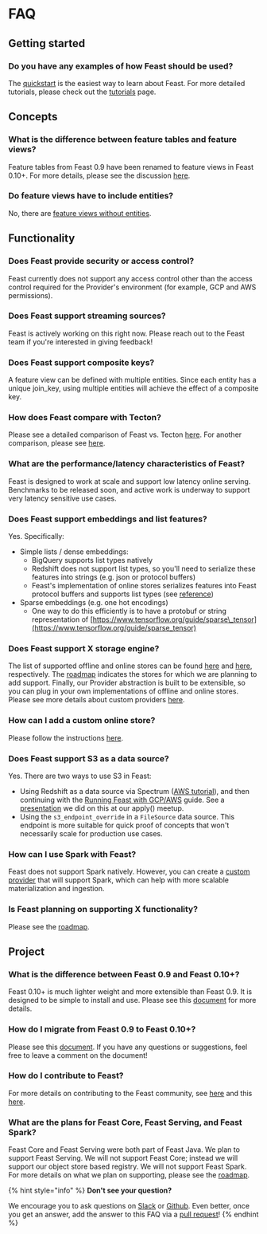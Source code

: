 # FAQ

## Getting started

### Do you have any examples of how Feast should be used?

The [quickstart](quickstart.md) is the easiest way to learn about Feast. For more detailed tutorials, please check out the [tutorials](../tutorials/tutorials-overview.md) page.

## Concepts

### What is the difference between feature tables and feature views?

Feature tables from Feast 0.9 have been renamed to feature views in Feast 0.10+. For more details, please see the discussion [here](https://github.com/feast-dev/feast/issues/1583).

### Do feature views have to include entities?

No, there are [feature views without entities](concepts/feature-view.md#feature-views-without-entities).

## Functionality

### Does Feast provide security or access control?

Feast currently does not support any access control other than the access control required for the Provider's environment \(for example, GCP and AWS permissions\).

### Does Feast support streaming sources?

Feast is actively working on this right now. Please reach out to the Feast team if you're interested in giving feedback!

### Does Feast support composite keys?

A feature view can be defined with multiple entities. Since each entity has a unique join\_key, using multiple entities will achieve the effect of a composite key.

### How does Feast compare with Tecton?

Please see a detailed comparison of Feast vs. Tecton [here](https://www.tecton.ai/feast/). For another comparison, please see [here](https://mlops.community/learn/feature-store/).

### What are the performance/latency characteristics of Feast?

Feast is designed to work at scale and support low latency online serving. Benchmarks to be released soon, and active work is underway to support very latency sensitive use cases.

### Does Feast support embeddings and list features?

Yes. Specifically:

* Simple lists / dense embeddings: 
  * BigQuery supports list types natively 
  * Redshift does not support list types, so you'll need to serialize these features into strings \(e.g. json or protocol buffers\)
  * Feast's implementation of online stores serializes features into Feast protocol buffers and supports list types \(see [reference](https://github.com/feast-dev/feast/blob/master/docs/specs/online_store_format.md#appendix-a-value-proto-format)\)
* Sparse embeddings \(e.g. one hot encodings\)
  * One way to do this efficiently is to have a protobuf or string representation of [https://www.tensorflow.org/guide/sparse\_tensor](https://www.tensorflow.org/guide/sparse_tensor)

### Does Feast support X storage engine?

The list of supported offline and online stores can be found [here](../reference/offline-stores/) and [here](../reference/online-stores/), respectively. The [roadmap](../roadmap.md) indicates the stores for which we are planning to add support. Finally, our Provider abstraction is built to be extensible, so you can plug in your own implementations of offline and online stores. Please see more details about custom providers [here](../how-to-guides/creating-a-custom-provider.md).

### How can I add a custom online store?

Please follow the instructions [here](../how-to-guides/adding-support-for-a-new-online-store.md).

### Does Feast support S3 as a data source?

Yes. There are two ways to use S3 in Feast:

* Using Redshift as a data source via Spectrum \([AWS tutorial](https://docs.aws.amazon.com/redshift/latest/dg/tutorial-nested-data-create-table.html)\), and then continuing with the [Running Feast with GCP/AWS](../how-to-guides/feast-gcp-aws/) guide. See a [presentation](https://youtu.be/pMFbRJ7AnBk?t=9463) we did on this at our apply\(\) meetup.
* Using the `s3_endpoint_override` in a `FileSource` data source. This endpoint is more suitable for quick proof of concepts that won't necessarily scale for production use cases.

### How can I use Spark with Feast?

Feast does not support Spark natively. However, you can create a [custom provider](../how-to-guides/creating-a-custom-provider.md) that will support Spark, which can help with more scalable materialization and ingestion.

### Is Feast planning on supporting X functionality?

Please see the [roadmap](../roadmap.md).

## Project

### What is the difference between Feast 0.9 and Feast 0.10+?

Feast 0.10+ is much lighter weight and more extensible than Feast 0.9. It is designed to be simple to install and use. Please see this [document](https://docs.google.com/document/d/1AOsr_baczuARjCpmZgVd8mCqTF4AZ49OEyU4Cn-uTT0) for more details.

### How do I migrate from Feast 0.9 to Feast 0.10+?

Please see this [document](https://docs.google.com/document/d/1AOsr_baczuARjCpmZgVd8mCqTF4AZ49OEyU4Cn-uTT0). If you have any questions or suggestions, feel free to leave a comment on the document!

### How do I contribute to Feast?

For more details on contributing to the Feast community, see [here](../community.md) and this [here](../project/contributing.md).

### What are the plans for Feast Core, Feast Serving, and Feast Spark?

Feast Core and Feast Serving were both part of Feast Java. We plan to support Feast Serving. We will not support Feast Core; instead we will support our object store based registry. We will not support Feast Spark. For more details on what we plan on supporting, please see the [roadmap](../roadmap.md).

{% hint style="info" %}
**Don't see your question?**

We encourage you to ask questions on [Slack](https://slack.feast.dev/) or [Github](https://github.com/feast-dev/feast). Even better, once you get an answer, add the answer to this FAQ via a [pull request](../project/development-guide.md)!
{% endhint %}

